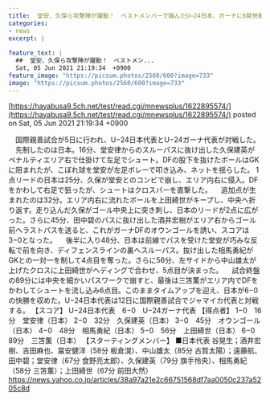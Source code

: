 ```yaml
---
title:  堂安、久保ら攻撃陣が躍動！　ベストメンバーで臨んだU−24日本、ガーナに6発快勝  
categories:
- news
excerpt: |
  
feature_text: |
  ##  堂安、久保ら攻撃陣が躍動！　ベストメン...
  Sat, 05 Jun 2021 21:19:34  +0900
feature_image: "https://picsum.photos/2560/600?image=733"
image: "https://picsum.photos/2560/600?image=733"
---
```


[https://hayabusa9.5ch.net/test/read.cgi/mnewsplus/1622895574/](https://hayabusa9.5ch.net/test/read.cgi/mnewsplus/1622895574/)
posted on Sat, 05 Jun 2021 21:19:34  +0900

<!--more-->

　国際親善試合が5日に行われ、U−24日本代表とU−24ガーナ代表が対戦した。 　先制したのは日本。16分、堂安律からのスルーパスに抜け出した久保建英がペナルティエリア右で仕掛けて左足でシュート。DFの股下を抜けたボールはGKに阻まれたが、こぼれ球を堂安が左足ボレーで叩き込み、ネットを揺らした。 1点リードの日本は25分、久保が堂安とのコンビで崩し、エリア内右に侵入。DFをかわして右足で狙ったが、シュートはクロスバーを直撃した。 　追加点が生まれたのは32分。エリア内右に流れたボールを上田綺世がキープし、中央へ折り返す。走り込んだ久保がゴール中央上に突き刺し、日本のリードが2点に広がった。さらに45分、田中碧のパスに抜け出した酒井宏樹がエリア右からゴール前へラストパスを送ると、これがガーナDFのオウンゴールを誘い、スコアは3−0となった。 　後半に入り48分、日本は前線でパスを受けた堂安が巧みな反転で前を向き、ディフェンスラインの裏へスルーパス。抜け出した相馬勇紀がGKとの一対一を制して4点目を奪った。さらに56分、左サイドから中山雄太が上げたクロスに上田綺世がヘディングで合わせ、5点目が決まった。 　試合終盤の89分には中央を細かいパスワークで崩すと、最後は三笘薫がエリア内でDFをかわしてシュートを流し込み6点目。このままタイムアップを迎え、日本が6−0の快勝を収めた。U−24日本代表は12日に国際親善試合でジャマイカ代表と対戦する。 【スコア】 U−24日本代表　6−0　U−24ガーナ代表 【得点者】 1−0　16分　堂安律（日本） 2−0　32分　久保建英（日本） 3−0　45分　オウンゴール（日本） 4−0　48分　相馬勇紀（日本） 5−0　56分　上田綺世（日本） 6−0　89分　三笘薫（日本） 【スターティングメンバー】 ■日本代表 谷晃生；酒井宏樹、吉田麻也、冨安健洋（58分 板倉滉）、中山雄太（85分 古賀太陽）；遠藤航、田中碧；堂安律（67分 食野亮太郎）、久保建英（79分 旗手怜央）、相馬勇紀（58分 三笘薫）；上田綺世（67分 前田大然） https://news.yahoo.co.jp/articles/38a97a21e2c66751568df7aa0050c237a5205c8d
